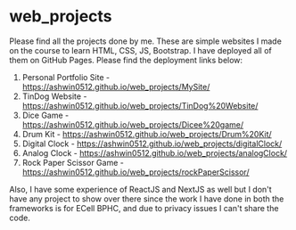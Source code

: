 # web_projects

Please find all the projects done by me. These are simple websites I made on the course to learn HTML, CSS, JS, Bootstrap. I have deployed all of them on GitHub Pages. Please find the deployment links below: 

1. Personal Portfolio Site - https://ashwin0512.github.io/web_projects/MySite/
2. TinDog Website - https://ashwin0512.github.io/web_projects/TinDog%20Website/
3. Dice Game - https://ashwin0512.github.io/web_projects/Dicee%20game/
4. Drum Kit - https://ashwin0512.github.io/web_projects/Drum%20Kit/
6. Digital Clock - https://ashwin0512.github.io/web_projects/digitalClock/
7. Analog Clock - https://ashwin0512.github.io/web_projects/analogClock/
8. Rock Paper Scissor Game - https://ashwin0512.github.io/web_projects/rockPaperScissor/

Also, I have some experience of ReactJS and NextJS as well but I don't have any project to show over there since the work I have done in both the frameworks is for ECell BPHC, and due to privacy issues I can't share the code. 
